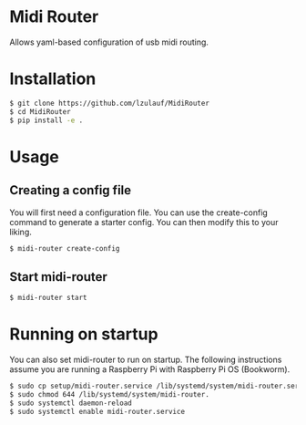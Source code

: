 # Midi Router
Allows yaml-based configuration of usb midi routing.

# Installation
```bash
$ git clone https://github.com/lzulauf/MidiRouter
$ cd MidiRouter
$ pip install -e .
```

# Usage
## Creating a config file
You will first need a configuration file. You can use the create-config command to generate a starter config. You can then modify this to your liking.
```bash
$ midi-router create-config
```

## Start midi-router
```bash
$ midi-router start
```

# Running on startup
You can also set midi-router to run on startup. The following instructions assume you are running a Raspberry Pi with Raspberry Pi OS (Bookworm).

```bash
$ sudo cp setup/midi-router.service /lib/systemd/system/midi-router.service
$ sudo chmod 644 /lib/systemd/system/midi-router.
$ sudo systemctl daemon-reload
$ sudo systemctl enable midi-router.service
```
